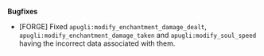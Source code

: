 **Bugfixes**
- [FORGE] Fixed `apugli:modify_enchantment_damage_dealt`, `apugli:modify_enchantment_damage_taken` and `apugli:modify_soul_speed` having the incorrect data associated with them.